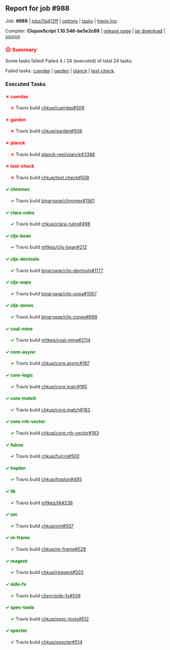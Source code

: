 ## Report for job #988

Job: **#988** | [jobs/0a412ff](https://github.com/cljs-oss/canary/commit/0a412ff6f8b8a63b75f33e1c405c7a9875787772) | [options](options.edn) | [tasks](tasks.edn) | [travis log](https://travis-ci.org/cljs-oss/canary/builds/550641184).

Compiler: **ClojureScript 1.10.546-be5e2c69** | [release page](https://github.com/cljs-oss/canary/releases/tag/r1.10.546-be5e2c69) | [jar download](https://github.com/cljs-oss/canary/releases/download/r1.10.546-be5e2c69/clojurescript-1.10.546-be5e2c69.jar) | [source](https://github.com/clojure/clojurescript/commit/be5e2c698f01800cab8da900235bb85a2636fd93).

### <b style='color:red'>☹ Summary</b>

Some tasks failed! Failed 4 / 24 (executed) of total 24 tasks.

Failed tasks: [cuerdas](#-cuerdas) | [garden](#-garden) | [planck](#-planck) | [test-check](#-test-check).

### Executed Tasks

#### <b style='color:red'>&#x2717; cuerdas</b>
&nbsp;&nbsp;&nbsp;&nbsp;<b style='color:red'>&#x2717;</b> Travis build [chkup/cuerdas#509](https://travis-ci.org/chkup/cuerdas/builds/550642592)<br>

#### <b style='color:red'>&#x2717; garden</b>
&nbsp;&nbsp;&nbsp;&nbsp;<b style='color:red'>&#x2717;</b> Travis build [chkup/garden#508](https://travis-ci.org/chkup/garden/builds/550642654)<br>

#### <b style='color:red'>&#x2717; planck</b>
&nbsp;&nbsp;&nbsp;&nbsp;<b style='color:red'>&#x2717;</b> Travis build [planck-repl/planck#3388](https://travis-ci.org/planck-repl/planck/builds/550642674)<br>

#### <b style='color:red'>&#x2717; test-check</b>
&nbsp;&nbsp;&nbsp;&nbsp;<b style='color:red'>&#x2717;</b> Travis build [chkup/test.check#508](https://travis-ci.org/chkup/test.check/builds/550642895)<br>

#### <b style='color:green'>&#x2713; chromex</b>
&nbsp;&nbsp;&nbsp;&nbsp;<b style='color:green'>&#x2713;</b> Travis build [binaryage/chromex#1561](https://travis-ci.org/binaryage/chromex/builds/550642428)<br>

#### <b style='color:green'>&#x2713; clara-rules</b>
&nbsp;&nbsp;&nbsp;&nbsp;<b style='color:green'>&#x2713;</b> Travis build [chkup/clara-rules#498](https://travis-ci.org/chkup/clara-rules/builds/550642430)<br>

#### <b style='color:green'>&#x2713; cljs-bean</b>
&nbsp;&nbsp;&nbsp;&nbsp;<b style='color:green'>&#x2713;</b> Travis build [mfikes/cljs-bean#212](https://travis-ci.org/mfikes/cljs-bean/builds/550642432)<br>

#### <b style='color:green'>&#x2713; cljs-devtools</b>
&nbsp;&nbsp;&nbsp;&nbsp;<b style='color:green'>&#x2713;</b> Travis build [binaryage/cljs-devtools#1177](https://travis-ci.org/binaryage/cljs-devtools/builds/550642545)<br>

#### <b style='color:green'>&#x2713; cljs-oops</b>
&nbsp;&nbsp;&nbsp;&nbsp;<b style='color:green'>&#x2713;</b> Travis build [binaryage/cljs-oops#1067](https://travis-ci.org/binaryage/cljs-oops/builds/550642549)<br>

#### <b style='color:green'>&#x2713; cljs-zones</b>
&nbsp;&nbsp;&nbsp;&nbsp;<b style='color:green'>&#x2713;</b> Travis build [binaryage/cljs-zones#699](https://travis-ci.org/binaryage/cljs-zones/builds/550642562)<br>

#### <b style='color:green'>&#x2713; coal-mine</b>
&nbsp;&nbsp;&nbsp;&nbsp;<b style='color:green'>&#x2713;</b> Travis build [mfikes/coal-mine#2114](https://travis-ci.org/mfikes/coal-mine/builds/550642566)<br>

#### <b style='color:green'>&#x2713; core-async</b>
&nbsp;&nbsp;&nbsp;&nbsp;<b style='color:green'>&#x2713;</b> Travis build [chkup/core.async#187](https://travis-ci.org/chkup/core.async/builds/550642572)<br>

#### <b style='color:green'>&#x2713; core-logic</b>
&nbsp;&nbsp;&nbsp;&nbsp;<b style='color:green'>&#x2713;</b> Travis build [chkup/core.logic#185](https://travis-ci.org/chkup/core.logic/builds/550642577)<br>

#### <b style='color:green'>&#x2713; core-match</b>
&nbsp;&nbsp;&nbsp;&nbsp;<b style='color:green'>&#x2713;</b> Travis build [chkup/core.match#183](https://travis-ci.org/chkup/core.match/builds/550642579)<br>

#### <b style='color:green'>&#x2713; core-rrb-vector</b>
&nbsp;&nbsp;&nbsp;&nbsp;<b style='color:green'>&#x2713;</b> Travis build [chkup/core.rrb-vector#183](https://travis-ci.org/chkup/core.rrb-vector/builds/550642590)<br>

#### <b style='color:green'>&#x2713; fulcro</b>
&nbsp;&nbsp;&nbsp;&nbsp;<b style='color:green'>&#x2713;</b> Travis build [chkup/fulcro#500](https://travis-ci.org/chkup/fulcro/builds/550642596)<br>

#### <b style='color:green'>&#x2713; hoplon</b>
&nbsp;&nbsp;&nbsp;&nbsp;<b style='color:green'>&#x2713;</b> Travis build [chkup/hoplon#495](https://travis-ci.org/chkup/hoplon/builds/550642606)<br>

#### <b style='color:green'>&#x2713; ilk</b>
&nbsp;&nbsp;&nbsp;&nbsp;<b style='color:green'>&#x2713;</b> Travis build [mfikes/ilk#238](https://travis-ci.org/mfikes/ilk/builds/550642771)<br>

#### <b style='color:green'>&#x2713; om</b>
&nbsp;&nbsp;&nbsp;&nbsp;<b style='color:green'>&#x2713;</b> Travis build [chkup/om#507](https://travis-ci.org/chkup/om/builds/550642691)<br>

#### <b style='color:green'>&#x2713; re-frame</b>
&nbsp;&nbsp;&nbsp;&nbsp;<b style='color:green'>&#x2713;</b> Travis build [chkup/re-frame#528](https://travis-ci.org/chkup/re-frame/builds/550642687)<br>

#### <b style='color:green'>&#x2713; reagent</b>
&nbsp;&nbsp;&nbsp;&nbsp;<b style='color:green'>&#x2713;</b> Travis build [chkup/reagent#503](https://travis-ci.org/chkup/reagent/builds/550642802)<br>

#### <b style='color:green'>&#x2713; side-fx</b>
&nbsp;&nbsp;&nbsp;&nbsp;<b style='color:green'>&#x2713;</b> Travis build [cljsrn/side-fx#558](https://travis-ci.org/cljsrn/side-fx/builds/550642666)<br>

#### <b style='color:green'>&#x2713; spec-tools</b>
&nbsp;&nbsp;&nbsp;&nbsp;<b style='color:green'>&#x2713;</b> Travis build [chkup/spec-tools#512](https://travis-ci.org/chkup/spec-tools/builds/550642811)<br>

#### <b style='color:green'>&#x2713; specter</b>
&nbsp;&nbsp;&nbsp;&nbsp;<b style='color:green'>&#x2713;</b> Travis build [chkup/specter#514](https://travis-ci.org/chkup/specter/builds/550642798)<br>